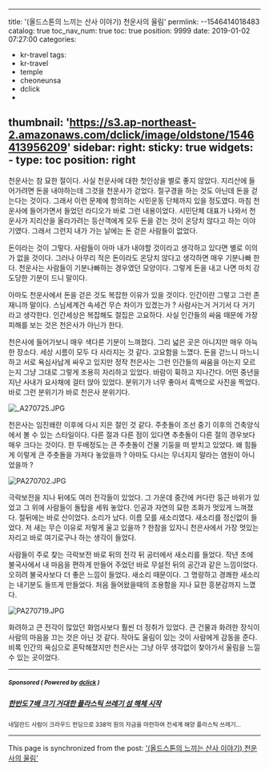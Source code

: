 
---
title: '(올드스톤의 느끼는 산사 이야기) 천운사의 울림'
permlink: --1546414018483
catalog: true
toc_nav_num: true
toc: true
position: 9999
date: 2019-01-02 07:27:00
categories:
- kr-travel
tags:
- kr-travel
- temple
- cheoneunsa
- dclick
- 
thumbnail: 'https://s3.ap-northeast-2.amazonaws.com/dclick/image/oldstone/1546413956209'
sidebar:
    right:
        sticky: true
widgets:
    -
        type: toc
        position: right
---


천운사는 참 묘한 절이다. 사실 천운사에 대한 첫인상을 별로 좋지 않았다. 지리산에 들어가려면 돈을 내야하는데 그것을 천운사가 걷었다. 절구경을 하는 것도 아닌데 돈을 걷는다는 것이다. 그래서 이런 문제에 항의하는 시민운동 단체까지 있을 정도였다. 마침 천운사에 들어가면서 들었던 라디오가 바로 그런 내용이었다. 시민단체 대표가 나와서 천운사가 지리산을 올라가려는 등산객에게 모두 돈을 걷는 것이 온당치 않다고 하는 이야기였다. 그래서 그런지 내가 가는 날에는 돈 걷은 사람들이 없었다.

돈이라는 것이 그렇다. 사람들이 아마 내가 내야할 것이라고 생각하고 있다면 별로 이의가 없을 것이다. 그러나 아무리 적은 돈이라도 온당치 않다고 생각하면 매우 기분나빠 한다. 천운사는 사람들이 기분나빠하는 경우였던 모양이다. 그렇게 돈을 내고 나면 마치 강도당한 기분이 드니 말이다. 

아마도 천운사에서 돈을 걷은 것도 복잡한 이유가 있을 것이다. 인간이란 그렇고 그런 존재니까 말이다. 스님세계건 속세건 무슨 차이가 있겠는가 ? 사람사는거 거기서 다 거기라고 생각한다. 인간세상은 복잡해도 절집은 고요하다. 사실 인간들의 싸움 때문에 가장 피해를 보는 것은 천은사가 아닌가 한다. 

천은사에 들어가보니 매우 색다른 기분이 느껴졌다. 그리 넓은 곳은 아니지만 매우 아늑한 장소다. 세상 시름이 모두 다 사라지는 것 같다. 고요함을 느꼈다. 돈을 걷느니 마느니하고 서로 욕심사납게 싸우고 있지만 정작 천은사는 그런 인간들의 싸움을 아는지 모르는지 그냥 그대로 그렇게 조용히 자리하고 있었다. 바람이 휙하고 지나간다. 어떤 중년을 지난 사내가 요사채에 걸터 앉아 있었다. 분위기가 너무 좋아서 흑백으로 사진을 찍었다. 바로 그런 분위기가 바로 천은사 분위기다. 

![_A270725.JPG](https://s3.ap-northeast-2.amazonaws.com/dclick/image/oldstone/1546413956209)

천은사는 임진왜란 이후에 다시 지은 절인 것 같다. 주춧돌이 조선 중기 이후의 건축양식에서 볼 수 있는 스타일이다. 다른 절과 다른 점이 있다면 추춧돌이 다른 절의 경우보다 매우 크다는 것이다. 한 두배정도는 큰 주춧돌이 건물 기둥을 떠 받치고 있었다. 왜 힘들게 이렇게 큰 주춧돌을 가져다 놓았을까 ? 아마도 다시는 무너지지 말라는 염원이 아니었을까 ? 

![PA270702.JPG](https://s3.ap-northeast-2.amazonaws.com/dclick/image/oldstone/1546413903163)

극락보전을 지나 뒤에도 여러 전각들이 있었다. 그 가운데 중간에 커다란 둥근 바위가 있었고 그 위에 사람들이 돌탑을 세워 놓았다. 인공과 자연의 묘한 조화가 멋있게 느껴졌다. 절뒤에는 바로 산이었다. 소리가 났다. 이름 모를 새소리였다. 새소리를 정신없이 들었다. 저 새는 무슨 이유로 저렇게 울고 있을까 ? 한참을 있자니 천은사에서 가장 멋있는 자리고 바로 여기로구나 하는 생각이 들었다. 

사람들이 주로 찾는 극락보전 바로 뒤의 전각 뒤 공터에서 새소리를 들었다. 작년 초에 불국사에서 내 마음을 편하게 만들어 주었던 바로 무설전 뒤의 공간과 같은 느낌이었다. 오히려 불국사보다 더 좋은 느낌이 들었다. 새소리 때문이다. 그 명랑하고 경쾌한 새소리는 내기분도 들뜨게 만들었다. 처음 들어왔을때의 조용함을 지나 묘한 흥분감까지 느꼈다. 

![PA270719.JPG](https://s3.ap-northeast-2.amazonaws.com/dclick/image/oldstone/1546413979410)

화려하고 큰 전각이 많았던 화엄사보다 훨씬 더 정취가 있었다. 큰 건물과 화려한 장식이 사람의 마음을 끄는 것은 아닌 것 같다. 작아도 울림이 있는 것이 사람에게 감동을 준다. 비록 인간의 욕심으로 혼탁해졌지만 천은사는 그냥 아무 생각없이 찾아가서 울림을 느낄 수 있는 곳이었다. 


---

#####  <sub> **Sponsored ( Powered by [dclick](https://www.dclick.io) )** </sub>
##### [한반도 7배 크기 거대한 플라스틱 쓰레기 섬 해체 시작](https://api.dclick.io/v1/c?x=eyJhbGciOiJIUzI1NiIsInR5cCI6IkpXVCJ9.eyJjIjoib2xkc3RvbmUiLCJzIjoiLS0xNTQ2NDE0MDE4NDgzIiwiYSI6WyJ0LTEyOTIiXSwidXJsIjoiaHR0cHM6Ly9zdGVlbWl0LmNvbS9rci9Aa2diaW50ZXJuYXRpb25hbC83LWx1cWxxOGNoIiwiaWF0IjoxNTQ2NDE0MDE4LCJleHAiOjE4NjE3NzQwMTh9.k52ofKla9X6cC5ejSL57H29wIWP0TvnmrZwwngzqVog)
<sup> 네덜란드 사람이 크라우드 펀딩으로 338억 원의 자금을 마련하여 전세계 해양 플라스틱 쓰레기...</sup>
</center>

- - -

This page is synchronized from the post: ['(올드스톤의 느끼는 산사 이야기) 천운사의 울림'](https://steemit.com/@oldstone/--1546414018483)
